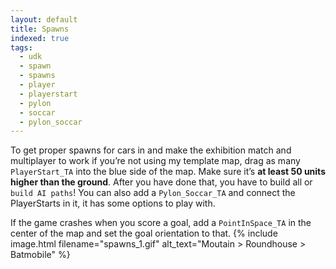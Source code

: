 ```yaml
---
layout: default
title: Spawns
indexed: true
tags:
  - udk
  - spawn
  - spawns
  - player
  - playerstart
  - pylon
  - soccar
  - pylon_soccar
---
```

To get proper spawns for cars in and make the exhibition match and multiplayer to work if you’re not using my template map, drag as many `PlayerStart_TA` into the blue side of the map. Make sure it’s **at least 50 units higher than the ground**. After you have done that, you have to build all or `build AI paths`! You can also add a `Pylon_Soccar_TA` and connect the PlayerStarts in it, it has some options to play with.

If the game crashes when you score a goal, add a `PointInSpace_TA` in the center of the map and set the goal orientation to that.
{% include image.html filename="spawns_1.gif" alt_text="Moutain > Roundhouse > Batmobile" %}
